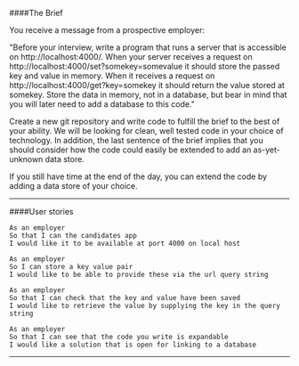 ####The Brief

You receive a message from a prospective employer:

"Before your interview, write a program that runs a server that is accessible on http://localhost:4000/. When your server receives a request on http://localhost:4000/set?somekey=somevalue it should store the passed key and value in memory. When it receives a request on http://localhost:4000/get?key=somekey it should return the value stored at somekey. Store the data in memory, not in a database, but bear in mind that you will later need to add a database to this code."

Create a new git repository and write code to fulfill the brief to the best of your ability. We will be looking for clean, well tested code in your choice of technology. In addition, the last sentence of the brief implies that you should consider how the code could easily be extended to add an as-yet-unknown data store.

If you still have time at the end of the day, you can extend the code by adding a data store of your choice.

***

####User stories

```
As an employer
So that I can the candidates app
I would like it to be available at port 4000 on local host
```
```
As an employer
So I can store a key value pair
I would like to be able to provide these via the url query string
```

```
As an employer
So that I can check that the key and value have been saved
I would like to retrieve the value by supplying the key in the query string
```

```
As an employer
So that I can see that the code you write is expandable
I would like a solution that is open for linking to a database
```
****

 